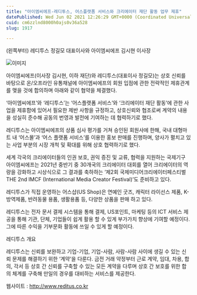 ```yaml
---
title: "아이엠씨에프-레디투스, 어스플랫폼 서비스와 크리에이터 재단 활동 업무 제휴"
datePublished: Wed Jun 02 2021 12:26:29 GMT+0000 (Coordinated Universal Time)
cuid: cm6zzlnd8000h0ajs0v36a528
slug: 1917

---
```



(왼쪽부터) 레디투스 정길모 대표이사와 아이엠씨에프 김시현 이사장

![이미지](https://cdn.hashnode.com/res/hashnode/image/upload/v1739248414981/d2ee8b07-2443-4e88-a0d7-c141af784111.jpeg)

아이엠씨에프(이사장 김시현, 이하 재단)와 레디투스(대표이사 정길모)는 상호 신뢰를 바탕으로 온/오프라인 유통채널에 아이엠씨에프의 회원 입점에 관한 전략적인 제휴관계를 맺을 것에 합의하며 아래와 같이 협약을 체결했다.

‘아이엠씨에프’와 ‘레디투스’는 ‘어스플랫폼 서비스’와 ‘크리에이터 재단 활동’에 관한 사업을 제휴함에 있어서 필요한 제반 사항을 규정하고, 상호신뢰와 협조로써 계약의 내용을 성실히 준수해 공동의 번영과 발전에 기여하는 데 협력하기로 했다.

레디투스는 아이엠씨에프의 상품 심사 평가를 거쳐 승인된 회원사에 한해, 국내 대형마트 내 ‘어스몰’과 ‘어스 플랫폼 서비스’를 이용한 홍보 판매를 진행하며, 양사가 펼치고 있는 사업 부분의 시장 개척 및 확대를 위해 상호 협력하기로 했다.

세계 각국의 크리에이터들의 인권 보호, 권익 증진 및 교류, 협력을 지원하는 국제기구 아이엠씨에프는 2021년 중반기 중 30개국의 크리에이터 대회를 열어 크리에이터의 역량을 강화하고 시상식으로 그 결과를 축하하는 ‘제2회 국제미디어크리에이터페스티벌 THE 2nd IMCF (International Media Creator Festival)’도 준비하고 있다.

레디투스가 직접 운영하는 어스샵(US Shop)은 연예인 굿즈, 캐릭터 라이선스 제품, K-방역제품, 반려동물 용품, 생활용품 등, 다양한 상품을 판매 하고 있다.

레디투스는 전자 문서 결제 시스템을 통해 결제, US포인트, 마케팅 등의 ICT 서비스 제공을 통해 기관, 단체, 기업들이 쉽게 활용 할 수 있게 부가가치 향상에 기여할 예정이다. 그에 따른 수익을 기부문화 활동에 쓰일 수 있게 할 예정이다.

레디투스 개요

레디투스는 신뢰를 보완하고 기업-기업, 기업-사람, 사람-사람 사이에 생길 수 있는 신뢰 문제를 해결하기 위한 ‘계약’을 다룬다. 금전 거래 약정부터 근로 계약, 임대, 차용, 합의, 각서 등 상호 간 신뢰를 구축할 수 있는 모든 계약을 다루며 상호 간 보호를 위한 합의 체계를 구축해 만일의 경우를 대비하는 서비스를 제공한다.

웹사이트 : http://www.reditus.co.kr